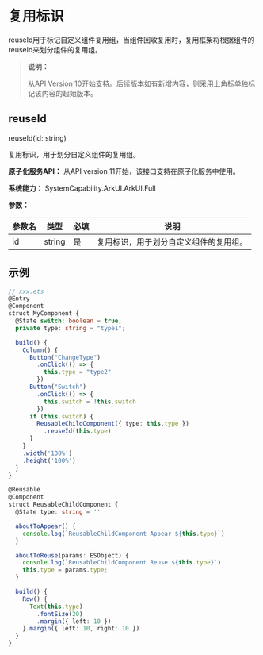 # 复用标识

reuseId用于标记自定义组件复用组，当组件回收复用时，复用框架将根据组件的reuseId来划分组件的复用组。

>  **说明：**
>
> 从API Version 10开始支持。后续版本如有新增内容，则采用上角标单独标记该内容的起始版本。


## reuseId

reuseId(id: string)

复用标识，用于划分自定义组件的复用组。

**原子化服务API：** 从API version 11开始，该接口支持在原子化服务中使用。

**系统能力：** SystemCapability.ArkUI.ArkUI.Full

**参数：** 

| 参数名 | 类型   | 必填 | 说明                                   |
| ------ | ------ | ---- | -------------------------------------- |
| id     | string | 是   | 复用标识，用于划分自定义组件的复用组。 |

## 示例

```ts
// xxx.ets
@Entry
@Component
struct MyComponent {
  @State switch: boolean = true;
  private type: string = "type1";

  build() {
    Column() {
      Button("ChangeType")
        .onClick(() => {
          this.type = "type2"
        })
      Button("Switch")
        .onClick(() => {
          this.switch = !this.switch
        })
      if (this.switch) {
        ReusableChildComponent({ type: this.type })
          .reuseId(this.type)
      }
    }
    .width('100%')
    .height('100%')
  }
}

@Reusable
@Component
struct ReusableChildComponent {
  @State type: string = ''

  aboutToAppear() {
    console.log(`ReusableChildComponent Appear ${this.type}`)
  }

  aboutToReuse(params: ESObject) {
    console.log(`ReusableChildComponent Reuse ${this.type}`)
    this.type = params.type;
  }

  build() {
    Row() {
      Text(this.type)
        .fontSize(20)
        .margin({ left: 10 })
    }.margin({ left: 10, right: 10 })
  }
}
```
